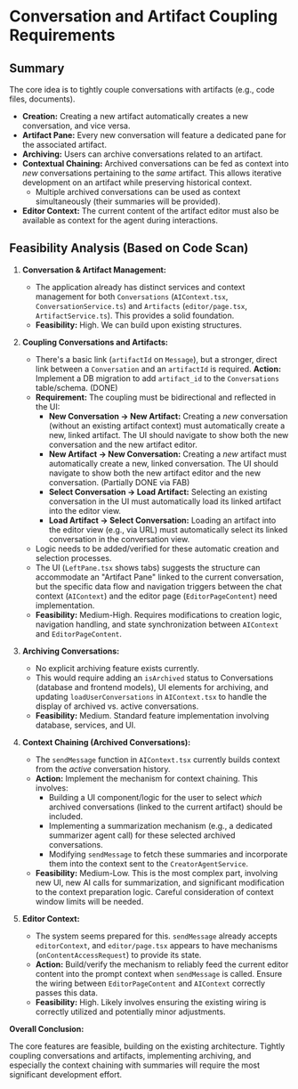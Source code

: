# Conversation and Artifact Coupling Requirements

## Summary

The core idea is to tightly couple conversations with artifacts (e.g., code files, documents).

- **Creation:** Creating a new artifact automatically creates a new conversation, and vice versa.
- **Artifact Pane:** Every new conversation will feature a dedicated pane for the associated artifact.
- **Archiving:** Users can archive conversations related to an artifact.
- **Contextual Chaining:** Archived conversations can be fed as context into *new* conversations pertaining to the *same* artifact. This allows iterative development on an artifact while preserving historical context.
    - Multiple archived conversations can be used as context simultaneously (their summaries will be provided).
- **Editor Context:** The current content of the artifact editor must also be available as context for the agent during interactions.

## Feasibility Analysis (Based on Code Scan)

1.  **Conversation & Artifact Management:**
    *   The application already has distinct services and context management for both `Conversations` (`AIContext.tsx`, `ConversationService.ts`) and `Artifacts` (`editor/page.tsx`, `ArtifactService.ts`). This provides a solid foundation.
    *   **Feasibility:** High. We can build upon existing structures.

2.  **Coupling Conversations and Artifacts:**
    *   There's a basic link (`artifactId` on `Message`), but a stronger, direct link between a `Conversation` and an `artifactId` is required. **Action:** Implement a DB migration to add `artifact_id` to the `Conversations` table/schema. (DONE)
    *   **Requirement:** The coupling must be bidirectional and reflected in the UI:
        *   **New Conversation -> New Artifact:** Creating a *new* conversation (without an existing artifact context) must automatically create a new, linked artifact. The UI should navigate to show both the new conversation and the new artifact editor.
        *   **New Artifact -> New Conversation:** Creating a *new* artifact must automatically create a new, linked conversation. The UI should navigate to show both the new artifact editor and the new conversation. (Partially DONE via FAB)
        *   **Select Conversation -> Load Artifact:** Selecting an existing conversation in the UI must automatically load its linked artifact into the editor view.
        *   **Load Artifact -> Select Conversation:** Loading an artifact into the editor view (e.g., via URL) must automatically select its linked conversation in the conversation view.
    *   Logic needs to be added/verified for these automatic creation and selection processes.
    *   The UI (`LeftPane.tsx` shows tabs) suggests the structure can accommodate an "Artifact Pane" linked to the current conversation, but the specific data flow and navigation triggers between the chat context (`AIContext`) and the editor page (`EditorPageContent`) need implementation.
    *   **Feasibility:** Medium-High. Requires modifications to creation logic, navigation handling, and state synchronization between `AIContext` and `EditorPageContent`.

3.  **Archiving Conversations:**
    *   No explicit archiving feature exists currently.
    *   This would require adding an `isArchived` status to Conversations (database and frontend models), UI elements for archiving, and updating `loadUserConversations` in `AIContext.tsx` to handle the display of archived vs. active conversations.
    *   **Feasibility:** Medium. Standard feature implementation involving database, services, and UI.

4.  **Context Chaining (Archived Conversations):**
    *   The `sendMessage` function in `AIContext.tsx` currently builds context from the *active* conversation history.
    *   **Action:** Implement the mechanism for context chaining. This involves:
        *   Building a UI component/logic for the user to select *which* archived conversations (linked to the current artifact) should be included.
        *   Implementing a summarization mechanism (e.g., a dedicated summarizer agent call) for these selected archived conversations.
        *   Modifying `sendMessage` to fetch these summaries and incorporate them into the context sent to the `CreatorAgentService`.
    *   **Feasibility:** Medium-Low. This is the most complex part, involving new UI, new AI calls for summarization, and significant modification to the context preparation logic. Careful consideration of context window limits will be needed.

5.  **Editor Context:**
    *   The system seems prepared for this. `sendMessage` already accepts `editorContext`, and `editor/page.tsx` appears to have mechanisms (`onContentAccessRequest`) to provide its state.
    *   **Action:** Build/verify the mechanism to reliably feed the current editor content into the prompt context when `sendMessage` is called. Ensure the wiring between `EditorPageContent` and `AIContext` correctly passes this data.
    *   **Feasibility:** High. Likely involves ensuring the existing wiring is correctly utilized and potentially minor adjustments.

**Overall Conclusion:**

The core features are feasible, building on the existing architecture. Tightly coupling conversations and artifacts, implementing archiving, and especially the context chaining with summaries will require the most significant development effort. 